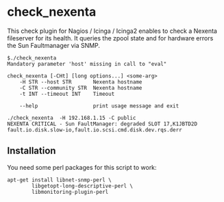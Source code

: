 
check_nexenta
=============

This check plugin for Nagios / Icinga / Icinga2 enables to check a Nexenta fileserver for its health. It queries the 
zpool state and for hardware errors the Sun Faultmanager via SNMP.

    $./check_nexenta
    Mandatory parameter 'host' missing in call to "eval"
    
    check_nexenta [-CHt] [long options...] <some-arg>
    	-H STR --host STR       Nexenta hostname
    	-C STR --community STR  Nexenta hostname
    	-t INT --timeout INT    Timeout
    
    	--help                  print usage message and exit
    
    ./check_nexenta  -H 192.168.1.15 -C public
    NEXENTA CRITICAL - Sun FaultManager: degraded SLOT 17,K1JBTD2D fault.io.disk.slow-io,fault.io.scsi.cmd.disk.dev.rqs.derr


Installation
------------

You need some perl packages for this script to work:

    apt-get install libnet-snmp-perl \
    		libgetopt-long-descriptive-perl \
    		libmonitoring-plugin-perl

